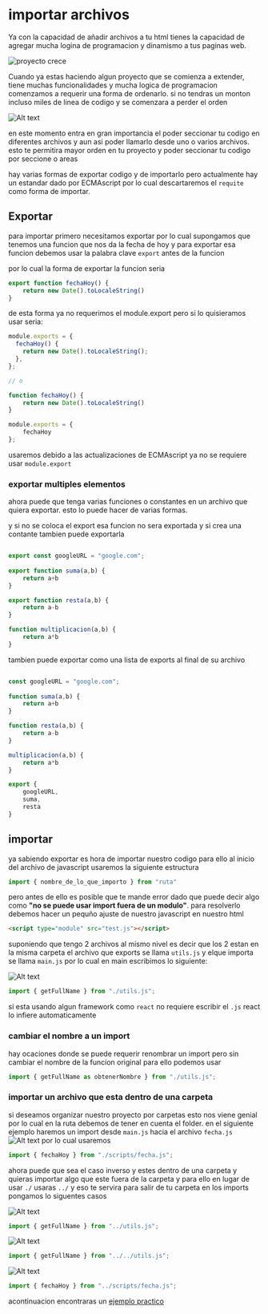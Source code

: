 # importar archivos

Ya con la capacidad de añadir archivos a tu html tienes la capacidad de agregar mucha logina de programacion y dinamismo a tus paginas web.

![proyecto crece](./img/undraw_search_app_oso2.png)

Cuando ya estas haciendo algun proyecto que se comienza a extender, tiene muchas funcionalidades y mucha logica de programacion comenzamos a requerir una forma de ordenarlo. si no tendras un monton incluso miles de linea de codigo y se comenzara a perder el orden

![Alt text](./img/image-2.png)

en este momento entra en gran importancia el poder seccionar tu codigo en diferentes archivos y aun asi poder llamarlo desde uno o varios archivos. esto te permitira mayor orden en tu proyecto y poder seccionar tu codigo por seccione o areas

hay varias formas de exportar codigo y de importarlo pero actualmente hay un estandar dado por ECMAscript por lo cual descartaremos el `requite` como forma de importar.

## Exportar

para importar primero necesitamos exportar por lo cual supongamos que tenemos una funcion que nos da la fecha de hoy y para exportar esa funcion debemos usar la palabra clave  `export` antes de la funcion

por lo cual la forma de exportar la funcion seria 
```javascript
export function fechaHoy() {
    return new Date().toLocaleString()
}
```
de esta forma ya no requerimos el module.export pero si lo quisieramos usar seria:
```javascript
module.exports = {
  fechaHoy() {
    return new Date().toLocaleString();
  },
};

// o 

function fechaHoy() {
    return new Date().toLocaleString()
}

module.exports = {
    fechaHoy
};
```

usaremos debido a las actualizaciones de ECMAscript ya no se requiere usar `module.export`

### exportar multiples elementos

ahora puede que tenga varias funciones o constantes en un archivo que quiera exportar. esto lo puede hacer de varias formas.

y si no se coloca el export esa funcion no sera exportada y si crea una contante tambien puede exportarla

```javascript

export const googleURL = "google.com"; 
 
export function suma(a,b) {
    return a+b
}

export function resta(a,b) {
    return a-b
}

function multiplicacion(a,b) {
    return a*b
}
```

tambien puede exportar como una lista de exports al final de su archivo

```javascript

const googleURL = "google.com"; 
 
function suma(a,b) {
    return a+b
}

function resta(a,b) {
    return a-b
}

multiplicacion(a,b) {
    return a*b
}

export {
    googleURL,
    suma,
    resta
}
```

## importar

ya sabiendo exportar es hora de importar nuestro codigo para ello al inicio del archivo de javascript usaremos la siguiente estructura


```javascript
import { nombre_de_lo_que_importo } from "ruta"
```
pero antes de ello es posible que te mande error dado que puede decir algo como **"no se puede usar import fuera de un modulo"**. para resolverlo debemos hacer un pequño ajuste de nuestro javascript en nuestro html

```html
<script type="module" src="test.js"></script>
```

suponiendo que tengo 2 archivos al mismo nivel es decir que los 2 estan en la misma carpeta
el archivo que exports se llama `utils.js` y elque importa se llama `main.js` por lo cual en main escribimos lo siguiente:

![Alt text](./img/image-2.1.png)


```javascript
import { getFullName } from "./utils.js";
```
si esta usando algun framework como `react` no requiere escribir el `.js` react lo infiere automaticamente

### cambiar el nombre a un import

hay ocaciones donde se puede requerir renombrar un import pero sin cambiar el nombre de la funcion original para ello podemos usar

```javascript
import { getFullName as obtenerNombre } from "./utils.js";
```


### importar un archivo que esta dentro de una carpeta

si deseamos organizar nuestro proyecto por carpetas esto nos viene genial por lo cual en la ruta debemos de tener en cuenta el folder. en el siguiente ejemplo haremos un import desde `main.js` hacia el archivo `fecha.js`
![Alt text](./img/image-3.png)
por lo cual usaremos
```javascript
import { fechaHoy } from "./scripts/fecha.js";
```

ahora puede que sea el caso inverso y estes dentro de una carpeta y quieras importar algo que este fuera de la carpeta y para ello en lugar de usar `./` usaras `../` y eso te servira para salir de tu carpeta en los imports pongamos lo siguentes casos

![Alt text](./img/image-4.png)

```javascript
import { getFullName } from "../utils.js";
```

![Alt text](./img/image-5.png)
```javascript
import { getFullName } from "../../utils.js";
```
![Alt text](./img/image-6.png)
```javascript
import { fechaHoy } from "../scripts/fecha.js";
```

acontinuacion encontraras un [ejemplo practico](./archivos/) 